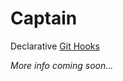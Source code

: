 # Captain

Declarative [Git Hooks](https://git-scm.com/book/en/v2/Customizing-Git-Git-Hooks)

_More info coming soon..._
